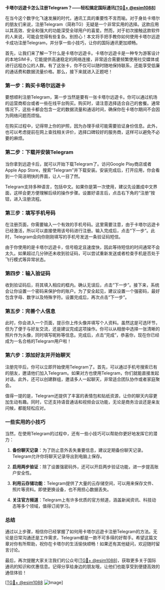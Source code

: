 **卡塔尔远遊卡怎么注册Telegram？——轻松搞定国际通讯[[TG💪+ @esim1088](https://t.me/s/esim1088)]**

在当今这个数字化飞速发展的时代，通讯工具的重要性不言而喻。对于身处卡塔尔的朋友们来说，注册Telegram（简称TG）无疑是一个非常实用的选择。这款应用以其高效、安全和强大的功能深受全球用户的喜爱。然而，对于初次接触这款软件的人来说，可能会觉得有些复杂。别担心！本文将手把手教你如何使用卡塔尔远遊卡成功注册Telegram，并分享一些小技巧，让你的国际通讯更加顺畅。

首先，让我们来了解一下什么是卡塔尔远遊卡。卡塔尔远遊卡是一种专为游客设计的本地SIM卡，它能提供高速稳定的网络连接，非常适合需要频繁使用社交媒体或进行远程办公的人群。有了这张卡，你不仅可以随时随地保持联系，还能享受低廉的通话费和数据流量价格。那么，接下来就进入正题吧！

### **第一步：购买卡塔尔远遊卡**

要想顺利注册Telegram，第一步当然是要有一张卡塔尔远遊卡。你可以通过机场的运营商柜台或者一些在线平台购买。购买时，请注意选择适合自己的套餐。通常情况下，这些卡都会包含一定的数据流量和通话时间，确保你在卡塔尔期间不会因为网络问题而烦恼。

在购买过程中，记得带上你的护照，因为办理手续可能需要验证身份信息。此外，也可以考虑提前在网上查找相关评价，选择口碑较好的服务商，这样可以避免不必要的麻烦。

### **第二步：下载并安装Telegram**

当你拿到远遊卡后，就可以开始下载Telegram了。访问Google Play商店或者Apple App Store，搜索“Telegram”并下载安装。安装完成后，打开应用，你会看到一个简洁明快的界面，让人一目了然。

Telegram支持多种语言，包括中文。如果你是第一次使用，建议先设置成中文界面，这样会更方便理解后续的操作步骤。设置好语言后，点击右下角的“注册”按钮，进入注册流程。

### **第三步：填写手机号码**

在注册页面，你需要输入一个有效的手机号码。这里需要注意，由于卡塔尔远遊卡已经激活，所以可以直接使用该号码进行注册。输入完成后，点击“下一步”。此时，Telegram会向你刚刚填写的手机号发送一条验证码短信。

由于你使用的是卡塔尔远遊卡，信号稳定且速度快，因此等待短信的时间通常不会太久。如果超过几分钟还未收到验证码，可以尝试重新发送或者检查手机是否处于飞行模式等异常状态。

### **第四步：输入验证码**

收到验证码后，将其填入相应的框内。确认无误后，点击“下一步”。接下来，系统会让你设置一个密码来保护你的账户。为了安全起见，建议设置一个强密码，最好包含字母、数字以及特殊字符。设置完成后，再次点击“下一步”。

### **第五步：完善个人信息**

此时，你会进入一个页面，提示你上传头像并填写个人资料。虽然这是可选环节，但为了便于与好友交流，还是建议完成这项操作。你可以从相册中选择一张清晰的照片作为头像，同时填写昵称等信息。完成后，点击“完成”，恭喜你，现在你已经成为一名合格的Telegram用户啦！

### **第六步：添加好友并开始聊天**

注册完毕后，你可以立即开始使用Telegram了。首先，可以通过手机号搜索已有的朋友，邀请他们加入Telegram。如果对方也使用Telegram，你们就能直接发起对话。此外，还可以创建群组，邀请多人一起聊天，非常适合团队协作或者家庭聚会。

值得一提的是，Telegram还提供了丰富的表情包和贴纸资源，让你的聊天内容更加生动有趣。同时，它还支持语音通话和视频会议功能，无论是商务洽谈还是亲友问候，都能轻松应对。

### **一些实用的小技巧**

当然，在使用Telegram的过程中，还有一些小技巧可以帮助你更好地发挥它的潜力：

1. **备份聊天记录**：为了防止意外丢失重要信息，建议定期备份聊天记录。Telegram允许你将聊天记录导出到电脑上保存。
   
2. **启用两步验证**：除了设置强密码外，还可以开启两步验证功能，进一步提高账户安全性。

3. **利用云存储功能**：Telegram提供了大量的云存储空间，可以用来保存文件、照片等资料。即使更换设备，也不用担心数据丢失。

4. **关注官方频道**：Telegram上有许多优质的官方频道，涵盖新闻资讯、科技动态等多个领域，值得订阅学习。

### **总结**

通过以上步骤，相信你已经掌握了如何用卡塔尔远遊卡注册Telegram的方法。无论是日常沟通还是工作需求，Telegram都是一款不可多得的好帮手。希望这篇文章对你有所帮助，祝你在卡塔尔的生活愉快顺畅！如果还有其他疑问，欢迎随时留言讨论。

最后，再次提醒大家关注我们的公众号[[TG💪+ @esim1088](https://t.me/s/esim1088)]，获取更多关于国际通讯的知识和优惠信息。记得分享给身边的朋友哦，让他们也能享受到便捷高效的通信体验！

[[TG💪+ @esim1088](https://t.me/s/esim1088) ![Image](https://i.postimg.cc/4NQfJmqS/Snipaste-2025-05-13-00-14-12.png)]